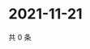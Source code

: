 # 2021-11-21

共 0 条

<!-- BEGIN WEIBO -->
<!-- 最后更新时间 Sun Nov 21 2021 07:11:16 GMT+0800 (China Standard Time) -->

<!-- END WEIBO -->
